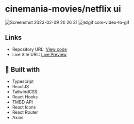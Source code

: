 # cinemania-movies/netflix ui
![Screenshot 2023-02-09 20 26 31](https://user-images.githubusercontent.com/107273888/217918647-c52b31f1-a7be-4edb-a1e2-d6eba1305442.png)
![ezgif com-video-to-gif](https://user-images.githubusercontent.com/107273888/217930795-7307c742-debf-4a0e-9f6b-46f0b9926096.gif)

## Links 
- Repository URL: [View code](https://github.com/devemit/cinemania-movies)
- Live Site URL: [Live Preview](https://cinemaniamovs.netlify.app/)


## 🚀 Built with
- Typescript
- ReactJS
- TailwindCSS
- React Hooks
- TMBD API
- React Icons
- React Router
- Axios

